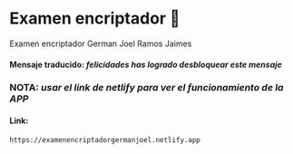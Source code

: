 # Examen encriptador :rocket:

Examen encriptador German Joel Ramos Jaimes 

#### Mensaje traducido: ***felicidades has logrado desbloquear este mensaje***

### NOTA: *usar el link de netlify para ver el funcionamiento de la APP*  

#### Link: 

```
https://examenencriptadorgermanjoel.netlify.app
```

